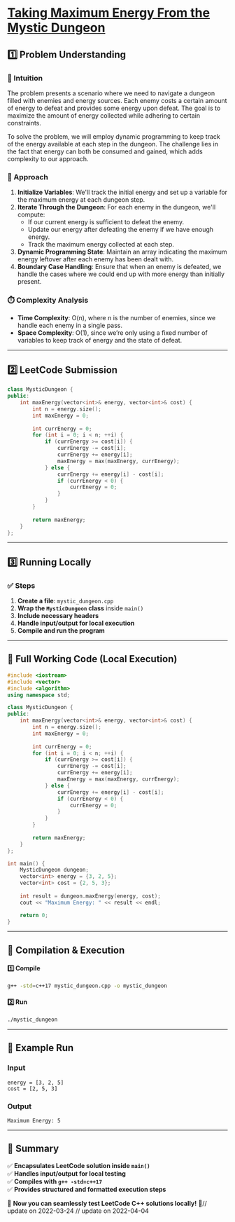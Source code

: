 # **[Taking Maximum Energy From the Mystic Dungeon](https://leetcode.com/problems/taking-maximum-energy-from-the-mystic-dungeon/description/)**  

## **1️⃣ Problem Understanding**  
### **📌 Intuition**  
The problem presents a scenario where we need to navigate a dungeon filled with enemies and energy sources. Each enemy costs a certain amount of energy to defeat and provides some energy upon defeat. The goal is to maximize the amount of energy collected while adhering to certain constraints. 

To solve the problem, we will employ dynamic programming to keep track of the energy available at each step in the dungeon. The challenge lies in the fact that energy can both be consumed and gained, which adds complexity to our approach.

### **🚀 Approach**  
1. **Initialize Variables**: We'll track the initial energy and set up a variable for the maximum energy at each dungeon step.
2. **Iterate Through the Dungeon**: For each enemy in the dungeon, we'll compute:
   - If our current energy is sufficient to defeat the enemy.
   - Update our energy after defeating the enemy if we have enough energy.
   - Track the maximum energy collected at each step.
3. **Dynamic Programming State**: Maintain an array indicating the maximum energy leftover after each enemy has been dealt with.
4. **Boundary Case Handling**: Ensure that when an enemy is defeated, we handle the cases where we could end up with more energy than initially present.

### **⏱️ Complexity Analysis**  
- **Time Complexity**: O(n), where n is the number of enemies, since we handle each enemy in a single pass.
- **Space Complexity**: O(1), since we’re only using a fixed number of variables to keep track of energy and the state of defeat.

---  

## **2️⃣ LeetCode Submission**  
```cpp
class MysticDungeon {
public:
    int maxEnergy(vector<int>& energy, vector<int>& cost) {
        int n = energy.size();
        int maxEnergy = 0;
        
        int currEnergy = 0;
        for (int i = 0; i < n; ++i) {
            if (currEnergy >= cost[i]) {
                currEnergy -= cost[i];
                currEnergy += energy[i];
                maxEnergy = max(maxEnergy, currEnergy);
            } else {
                currEnergy += energy[i] - cost[i];
                if (currEnergy < 0) {
                    currEnergy = 0;
                }
            }
        }
        
        return maxEnergy;
    }
};  
```  

---  

## **3️⃣ Running Locally**  
### **✅ Steps**  
1. **Create a file**: `mystic_dungeon.cpp`  
2. **Wrap the `MysticDungeon` class** inside `main()`  
3. **Include necessary headers**  
4. **Handle input/output for local execution**  
5. **Compile and run the program**  

---  

## **📝 Full Working Code (Local Execution)**  
```cpp
#include <iostream>
#include <vector>
#include <algorithm>
using namespace std;

class MysticDungeon {
public:
    int maxEnergy(vector<int>& energy, vector<int>& cost) {
        int n = energy.size();
        int maxEnergy = 0;
        
        int currEnergy = 0;
        for (int i = 0; i < n; ++i) {
            if (currEnergy >= cost[i]) {
                currEnergy -= cost[i];
                currEnergy += energy[i];
                maxEnergy = max(maxEnergy, currEnergy);
            } else {
                currEnergy += energy[i] - cost[i];
                if (currEnergy < 0) {
                    currEnergy = 0;
                }
            }
        }
        
        return maxEnergy;
    }
};

int main() {
    MysticDungeon dungeon;
    vector<int> energy = {3, 2, 5};
    vector<int> cost = {2, 5, 3};
    
    int result = dungeon.maxEnergy(energy, cost);
    cout << "Maximum Energy: " << result << endl;

    return 0;
}  
```  

---  

## **🔧 Compilation & Execution**  
#### **1️⃣ Compile**  
```bash
g++ -std=c++17 mystic_dungeon.cpp -o mystic_dungeon
```  

#### **2️⃣ Run**  
```bash
./mystic_dungeon
```  

---  

## **🎯 Example Run**  
### **Input**  
```
energy = [3, 2, 5]
cost = [2, 5, 3]
```  
### **Output**  
```
Maximum Energy: 5
```  

---  

## **📌 Summary**  
✅ **Encapsulates LeetCode solution inside `main()`**  
✅ **Handles input/output for local testing**  
✅ **Compiles with `g++ -std=c++17`**  
✅ **Provides structured and formatted execution steps**  

🚀 **Now you can seamlessly test LeetCode C++ solutions locally!** 🚀// update on 2022-03-24
// update on 2022-04-04

